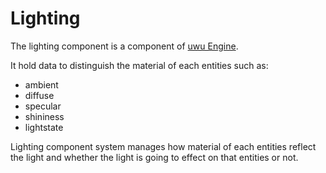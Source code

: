 # Lighting

The lighting component is a component of [uwu Engine](../../README.md).

It hold data to distinguish the material of each entities such as:
- ambient
- diffuse
- specular
- shininess
- lightstate

Lighting component system manages how material of each entities reflect the light and whether the light is going to effect on that entities or not.
